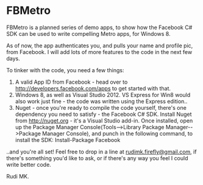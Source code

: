FBMetro
=======

FBMetro is a planned series of demo apps, to show how the Facebook C# SDK can be used to write compelling Metro apps, for Windows 8. 

As of now, the app authenticates you, and pulls your name and profile pic, from Facebook. I will add lots of more features to the code in the next few days.

To tinker with the code, you need a few things:
1) A valid App ID from Facebook - head over to http://developers.facebook.com/apps to get started with that.
2) Windows 8, as well as Visual Studio 2012. VS Express for Win8 would also work just fine - the code was written using the Express edition..
3) Nuget - once you're ready to compile the code yourself, there's one dependency you need to satisfy - the Facebook C# SDK. Install Nuget from http://nuget.org - it's a Visual Studio add-in. Once installed, open up the Package Manager Console(Tools-->Library Package Manager-->Package Manager Console), and punch in the following command, to install the SDK: Install-Package Facebook

..and you're all set! Feel free to drop in a line at rudimk.firefly@gmail.com, if there's something you'd like to ask, or if there's any way you feel I could write better code.


Rudi MK.